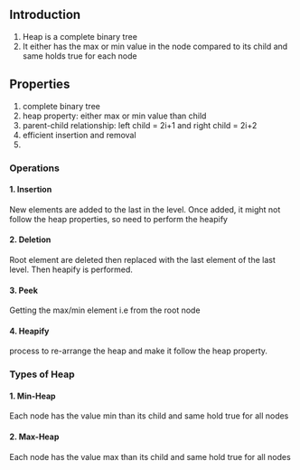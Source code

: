 ## Introduction

1. Heap is a complete binary tree
2. It either has the max or min value in the node compared to its child and same holds true for each node

## Properties

1. complete binary tree
2. heap property: either max or min value than child
3. parent-child relationship: left child = 2i+1 and right child = 2i+2
4. efficient insertion and removal
5. 

### Operations 

#### 1. Insertion

New elements are added to the last in the level. Once added, it might not follow the heap properties, so need to perform the heapify

#### 2. Deletion

Root element are deleted then replaced with the last element of the last level. Then heapify is performed.

#### 3. Peek

Getting the max/min element i.e from the root node

#### 4. Heapify

process to re-arrange the heap and make it follow the heap property.

### Types of Heap

#### 1. Min-Heap

Each node has the value min than its child and same hold true for all nodes

#### 2. Max-Heap

Each node has the value max than its child and same hold true for all nodes